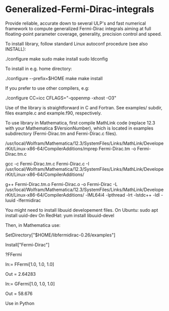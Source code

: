 # Generalized-Fermi-Dirac-integrals
Provide reliable, accurate down to several ULP's and fast numerical framework to compute generalized Fermi-Dirac integrals aiming at full floating-point parameter coverage, generality, precision control and speed.


To install library, follow standard
Linux autoconf procedure (see also INSTALL):

./configure
make
sudo make install
sudo ldconfig

To install in e.g. home directory:

./configure --prefix=$HOME
make
make install


If you prefer to use other compilers, e.g:

./configure CC=icc CFLAGS="-qopenmp -xhost -O3"


Use of the library is straightforward in C and Fortran. See examples/ subdir, files example.c and example.f90, respectively.  

To use library in Mathematica, first compile MathLink code (replace 12.3 with your Mathematica $VersionNumber),
 which is located in examples subdirectory (Fermi-Dirac.tm and Fermi-Dirac.c files). 

/usr/local/Wolfram/Mathematica/12.3/SystemFiles/Links/MathLink/DeveloperKit/Linux-x86-64/CompilerAdditions/mprep Fermi-Dirac.tm -o Fermi-Dirac.tm.c

gcc -c Fermi-Dirac.tm.c Fermi-Dirac.c -I /usr/local/Wolfram/Mathematica/12.3/SystemFiles/Links/MathLink/DeveloperKit/Linux-x86-64/CompilerAdditions/

g++ Fermi-Dirac.tm.o Fermi-Dirac.o -o Fermi-Dirac -L /usr/local/Wolfram/Mathematica/12.3/SystemFiles/Links/MathLink/DeveloperKit/Linux-x86-64/CompilerAdditions/ -lML64i4 -lpthread -lrt -lstdc++ -ldl -luuid -lfermidirac

You might need to install libuuid developement files. 
On Ubuntu:
sudo apt install uuid-dev
On RedHat:
yum install libuuid-devel

Then, in Mathematica use:

SetDirectory["$HOME/libfermidirac-0.26/examples"]

Install["Fermi-Dirac"]

?FFermi

In:= FFermi[1.0, 1.0, 1.0]

Out = 2.64283

In:= GFermi[1.0, 1.0, 1.0]

Out = 58.676




Use in Python
